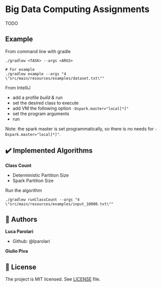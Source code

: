 # Big Data Computing Assignments

TODO 

## Example

From command line with gradle
```
./gradlew <TASK> --args <ARGS>

# For example
./gradlew example --args "4 \"src/main/resources/examples/dataset.txt\""
```

From IntelliJ
- add a profile *build & run*
- set the desired class to execute 
- add VM the following option `-Dspark.master="local[*]"`
- set the program arguments
- run

Note: the spark master is set programmatically, so there is no
needs for `-Dspark.master="local[*]"`.

## :heavy_check_mark: Implemented Algorithms

**Class Count**

- Deterministic Partition Size
- Spark Partition Size
  
Run the algorithm
```
./gradlew runClassCount --args "4 \"src/main/resources/examples/input_10000.txt\""
```

## :busts_in_silhouette: Authors

**Luca Parolari**

- Github: @lparolari

**Giulio Piva**

## :memo: License

The project is MIT licensed. See [LICENSE](LICENSE) file.